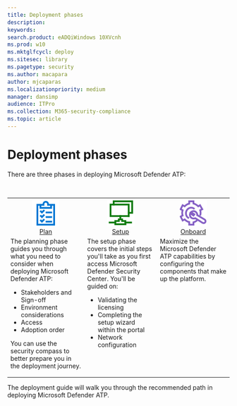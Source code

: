 ```yaml
---
title: Deployment phases
description: 
keywords: 
search.product: eADQiWindows 10XVcnh
ms.prod: w10
ms.mktglfcycl: deploy
ms.sitesec: library
ms.pagetype: security
ms.author: macapara
author: mjcaparas
ms.localizationpriority: medium
manager: dansimp
audience: ITPro
ms.collection: M365-security-compliance  
ms.topic: article
---
```


# Deployment phases

There are three phases in deploying Microsoft Defender ATP:


<br>
<table border="0" width="100%" align="center">
  <tr style="text-align:center;">
    <td align="center" style="width:25%; border:0;">
      <a href= "windows/security/threat-protection/microsoft-defender-atp/prepare-deployment"> 
        <img src="images/plan.png" alt="Plan to deploy Microsoft Defender ATP" title="Plan" />
      <br/>Plan </a><br>
    </td>
     <td align="center">
      <a href="windows/security/threat-protection/microsoft-defender-atp/production-deployment">
        <img src="images/oboard.png" alt="Onboard to the Microsoft Defender ATP service" title="Setup" />
      <br/>Setup </a><br>
    </td>
    <td align="center">
      <a href="windows/security/threat-protection/microsoft-defender-atp/configure">
        <img src="images/configure.png" alt="Onboard" title="Onboard" />
      <br/>Onboard </a><br>
</td>
  </tr>
  <tr>
    <td style="width:25%; border:0;">
    The planning phase guides you through what you need to consider when deploying Microsoft Defender ATP:

- Stakeholders and Sign-off
- Environment considerations
- Access 
- Adoption order

You can use the security compass to better prepare you in the deployment journey. 
    </td>
    <td valign="top" style="width:25%; border:0;">
     The setup phase covers the initial steps you'll take as you first access Microsoft Defender Security Center. You'll be guided on:

- Validating the licensing
- Completing the setup wizard within the portal
- Network configuration

</td>
    <td valign="top" style="width:25%; border:0;">
Maximize the Microsoft Defender ATP capabilities by configuring the components that make up the platform. 
</td>    
  </tr>
</table>

 The deployment guide will walk you through the recommended path in deploying Microsoft Defender ATP. 


